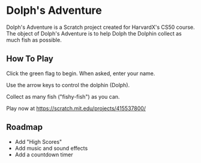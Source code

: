 # Dolph's Adventure

Dolph's Adventure is a Scratch project created for HarvardX's CS50 course. The object of Dolph's Adventure is to help Dolph the Dolphin collect as much fish as possible.

## How To Play

Click the green flag to begin. When asked, enter your name.

Use the arrow keys to control the dolphin (Dolph).

Collect as many fish ("fishy-fish") as you can.

Play now at https://scratch.mit.edu/projects/415537800/


## Roadmap

- Add "High Scores"
- Add music and sound effects
- Add a countdown timer